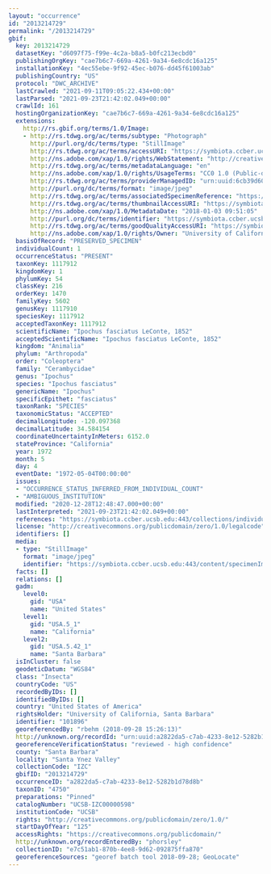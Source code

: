 ```yaml
---
layout: "occurrence"
id: "2013214729"
permalink: "/2013214729"
gbif:
  key: 2013214729
  datasetKey: "d6097f75-f99e-4c2a-b8a5-b0fc213ecbd0"
  publishingOrgKey: "cae7b6c7-669a-4261-9a34-6e8cdc16a125"
  installationKey: "4ec55ebe-9f92-45ec-b076-dd45f61003ab"
  publishingCountry: "US"
  protocol: "DWC_ARCHIVE"
  lastCrawled: "2021-09-11T09:05:22.434+00:00"
  lastParsed: "2021-09-23T21:42:02.049+00:00"
  crawlId: 161
  hostingOrganizationKey: "cae7b6c7-669a-4261-9a34-6e8cdc16a125"
  extensions:
    http://rs.gbif.org/terms/1.0/Image:
    - http://rs.tdwg.org/ac/terms/subtype: "Photograph"
      http://purl.org/dc/terms/type: "StillImage"
      http://rs.tdwg.org/ac/terms/accessURI: "https://symbiota.ccber.ucsb.edu:443/content/specimenImages/UCSB_IZC/UCSB-IZC00000/UCSB-IZC00000598_lg.jpg"
      http://ns.adobe.com/xap/1.0/rights/WebStatement: "http://creativecommons.org/publicdomain/zero/1.0/"
      http://rs.tdwg.org/ac/terms/metadataLanguage: "en"
      http://ns.adobe.com/xap/1.0/rights/UsageTerms: "CC0 1.0 (Public-domain)"
      http://rs.tdwg.org/ac/terms/providerManagedID: "urn:uuid:6cb39d60-7860-4cf0-b578-b3a79e1c664a"
      http://purl.org/dc/terms/format: "image/jpeg"
      http://rs.tdwg.org/ac/terms/associatedSpecimenReference: "https://symbiota.ccber.ucsb.edu:443/collections/individual/index.php?occid=101896"
      http://rs.tdwg.org/ac/terms/thumbnailAccessURI: "https://symbiota.ccber.ucsb.edu:443/content/specimenImages/UCSB_IZC/UCSB-IZC00000/UCSB-IZC00000598_tn.jpg"
      http://ns.adobe.com/xap/1.0/MetadataDate: "2018-01-03 09:51:05"
      http://purl.org/dc/terms/identifier: "https://symbiota.ccber.ucsb.edu:443/content/specimenImages/UCSB_IZC/UCSB-IZC00000/UCSB-IZC00000598_lg.jpg"
      http://rs.tdwg.org/ac/terms/goodQualityAccessURI: "https://symbiota.ccber.ucsb.edu:443/content/specimenImages/UCSB_IZC/UCSB-IZC00000/UCSB-IZC00000598.jpg"
      http://ns.adobe.com/xap/1.0/rights/Owner: "University of California, Santa Barbara"
  basisOfRecord: "PRESERVED_SPECIMEN"
  individualCount: 1
  occurrenceStatus: "PRESENT"
  taxonKey: 1117912
  kingdomKey: 1
  phylumKey: 54
  classKey: 216
  orderKey: 1470
  familyKey: 5602
  genusKey: 1117910
  speciesKey: 1117912
  acceptedTaxonKey: 1117912
  scientificName: "Ipochus fasciatus LeConte, 1852"
  acceptedScientificName: "Ipochus fasciatus LeConte, 1852"
  kingdom: "Animalia"
  phylum: "Arthropoda"
  order: "Coleoptera"
  family: "Cerambycidae"
  genus: "Ipochus"
  species: "Ipochus fasciatus"
  genericName: "Ipochus"
  specificEpithet: "fasciatus"
  taxonRank: "SPECIES"
  taxonomicStatus: "ACCEPTED"
  decimalLongitude: -120.097368
  decimalLatitude: 34.584154
  coordinateUncertaintyInMeters: 6152.0
  stateProvince: "California"
  year: 1972
  month: 5
  day: 4
  eventDate: "1972-05-04T00:00:00"
  issues:
  - "OCCURRENCE_STATUS_INFERRED_FROM_INDIVIDUAL_COUNT"
  - "AMBIGUOUS_INSTITUTION"
  modified: "2020-12-28T12:48:47.000+00:00"
  lastInterpreted: "2021-09-23T21:42:02.049+00:00"
  references: "https://symbiota.ccber.ucsb.edu:443/collections/individual/index.php?occid=101896"
  license: "http://creativecommons.org/publicdomain/zero/1.0/legalcode"
  identifiers: []
  media:
  - type: "StillImage"
    format: "image/jpeg"
    identifier: "https://symbiota.ccber.ucsb.edu:443/content/specimenImages/UCSB_IZC/UCSB-IZC00000/UCSB-IZC00000598_lg.jpg"
  facts: []
  relations: []
  gadm:
    level0:
      gid: "USA"
      name: "United States"
    level1:
      gid: "USA.5_1"
      name: "California"
    level2:
      gid: "USA.5.42_1"
      name: "Santa Barbara"
  isInCluster: false
  geodeticDatum: "WGS84"
  class: "Insecta"
  countryCode: "US"
  recordedByIDs: []
  identifiedByIDs: []
  country: "United States of America"
  rightsHolder: "University of California, Santa Barbara"
  identifier: "101896"
  georeferencedBy: "rbehm (2018-09-28 15:26:13)"
  http://unknown.org/recordId: "urn:uuid:a2822da5-c7ab-4233-8e12-5282b1d78d8b"
  georeferenceVerificationStatus: "reviewed - high confidence"
  county: "Santa Barbara"
  locality: "Santa Ynez Valley"
  collectionCode: "IZC"
  gbifID: "2013214729"
  occurrenceID: "a2822da5-c7ab-4233-8e12-5282b1d78d8b"
  taxonID: "4750"
  preparations: "Pinned"
  catalogNumber: "UCSB-IZC00000598"
  institutionCode: "UCSB"
  rights: "http://creativecommons.org/publicdomain/zero/1.0/"
  startDayOfYear: "125"
  accessRights: "https://creativecommons.org/publicdomain/"
  http://unknown.org/recordEnteredBy: "phorsley"
  collectionID: "e7c51ab1-870b-4ee8-9d62-092875ffa870"
  georeferenceSources: "georef batch tool 2018-09-28; GeoLocate"
---
```

